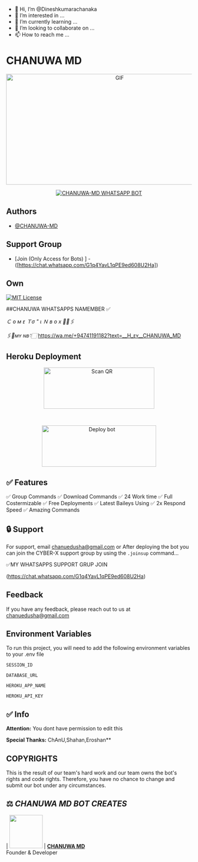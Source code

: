 - 👋 Hi, I’m @Dineshkumarachanaka
- 👀 I’m interested in ...
- 🌱 I’m currently learning ...
- 💞️ I’m looking to collaborate on ...
- 📫 How to reach me ...

<!---
Dineshkumarachanaka/Dineshkumarachanaka is a ✨ special ✨ repository because its `README.md` (this file) appears on your GitHub profile.
You can click the Preview link to take a look at your changes.
--->
# CHANUWA MD 

<p align = center>   <img src="https://telegra.ph/file/d2e43e0b7e028a334be7a.jpg" alt="GIF" width="600" height="300"/> </p>

<p align  = center> <a href="#"><img title="CHANUWA-MD WHATSAPP BOT" src="https://img.shields.io/badge/CHANUWA-MD WhatsApp Bot-green?colorA=%23ff0000&colorB=%23017e40&style=for-the-badge"></a> </p>


## Authors

- [@CHANUWA-MD](https://www.github.com/Dineshkumarachanaka)

## Support Group

- [Join (Only Access for Bots) ]
-([https://chat.whatsapp.com/G1q4YavL1qPE9ed608U2Ha])

## Own

[![MIT License](https://telegra.ph/file/d2e43e0b7e028a334be7a.jpg)](https://choosealicense.com/licenses/mit/)




##CHANUWA WHATSAPPS NAMEMBER ✅

_Ｃ ᴏ ᴍ ᴇ  Ｔσ " ι Ｎ ʙ ᴏ x 🥺🩷🖇️_

_🖇️💞ᴍʏ ɴʙ👇🏻_
https://wa.me/+94741191182?text=__H_ᴇʏ__CHANUWA_MD



## Heroku Deployment

<p align = center > <a href="https://gpt-qr-code.onrender.com/cyber-x"><img align="center" src="https://i.imgur.com/dzPTA6u.png" alt="Scan QR" height="112" width="300" /></a> </p> <br>
<p align = center > <a href="https://heroku.com/deploy?template=https://github.com/Dineshkumarachanaka/CHANUWA-MD-WHATSAPP-BOT" target="blank"><img align="center" src="https://i.imgur.com/6rs61MY.png" alt="Deploy bot" height="112" width="310" /></a> </p>



## ✅ Features

✅ Group Commands
✅ Download Commands
✅ 24 Work time
✅ Full Costermizable
✅ Free Deployments
✅ Latest Baileys Using
✅ 2x Respond Speed
✅ Amazing Commands


## 🔒 Support

For support, email chanuedusha@gmail.com or After deploying the bot you can join the CYBER-X support group by using the `.joinsup` command…




✅MY WHATSAPPS SUPPORT GRUP JOIN

(https://chat.whatsapp.com/G1q4YavL1qPE9ed608U2Ha)




## Feedback

If you have any feedback, please reach out to us at chanuedusha@gmail.com


## Environment Variables

To run this project, you will need to add the following environment variables to your .env file

`SESSION_ID`

`DATABASE_URL`

`HEROKU_APP_NAME`

`HEROKU_API_KEY`






## ✅ Info

**Attention:** You dont have permission to edit this

**Special Thanks:** ChAnU,Shahan,Eroshan**
## COPYRIGHTS 

This is the result of our team's hard work and our team owns the bot's rights and code rights. Therefore, you have no chance to change and submit our bot under any circumstances.


## ⚖️  *CHANUWA MD BOT CREATES*

| <a href="https://github.com/CHANUWAMD"><img src="https://telegra.ph/file/d2e43e0b7e028a334be7a.jpg" width=90 height=90></a>
| **[CHANUWA MD](https://github.com/Dineshkumarachanaka/)**</br>Founder & Developer</br>
